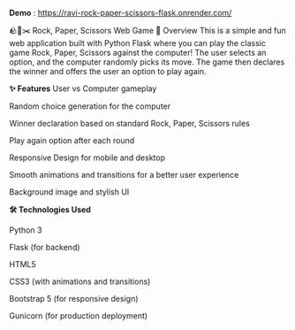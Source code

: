 **Demo** : https://ravi-rock-paper-scissors-flask.onrender.com/

🪨📄✂️ Rock, Paper, Scissors Web Game
🎯 Overview
This is a simple and fun web application built with Python Flask where you can play the classic game Rock, Paper, Scissors against the computer!
The user selects an option, and the computer randomly picks its move.
The game then declares the winner and offers the user an option to play again.

**✨ Features**
User vs Computer gameplay

Random choice generation for the computer

Winner declaration based on standard Rock, Paper, Scissors rules

Play again option after each round

Responsive Design for mobile and desktop

Smooth animations and transitions for a better user experience

Background image and stylish UI


**🛠 Technologies Used**

Python 3

Flask (for backend)

HTML5

CSS3 (with animations and transitions)

Bootstrap 5 (for responsive design)

Gunicorn (for production deployment)

